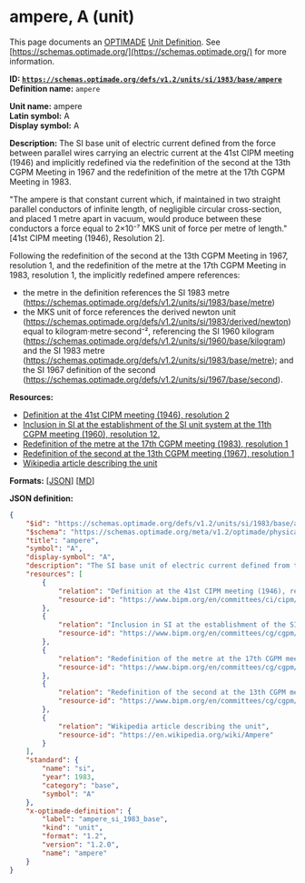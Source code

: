 # ampere, A (unit)

This page documents an [OPTIMADE](https://www.optimade.org/) [Unit Definition](https://schemas.optimade.org/#definitions). See [https://schemas.optimade.org/](https://schemas.optimade.org/) for more information.

**ID: [`https://schemas.optimade.org/defs/v1.2/units/si/1983/base/ampere`](https://schemas.optimade.org/defs/v1.2/units/si/1983/base/ampere.md)**  
**Definition name:** `ampere`

**Unit name:** ampere  
**Latin symbol:** A  
**Display symbol:** A  
  
**Description:** The SI base unit of electric current defined from the force between parallel wires carrying an electric current at the 41st CIPM meeting (1946) and implicitly redefined via the redefinition of the second at the 13th CGPM Meeting in 1967 and the redefinition of the metre at the 17th CGPM Meeting in 1983.

"The ampere is that constant current which, if maintained in two straight parallel conductors of infinite length, of negligible circular cross-section, and placed 1 metre apart in vacuum, would produce between these conductors a force equal to 2×10⁻⁷ MKS unit of force per metre of length." [41st CIPM meeting (1946), Resolution 2].

Following the redefinition of the second at the 13th CGPM Meeting in 1967, resolution 1, and the redefinition of the metre at the 17th CGPM Meeting in 1983, resolution 1, the implicitly redefined ampere references:

- the metre in the definition references the SI 1983 metre (https://schemas.optimade.org/defs/v1.2/units/si/1983/base/metre)
- the MKS unit of force references the derived newton unit (https://schemas.optimade.org/defs/v1.2/units/si/1983/derived/newton) equal to kilogram·metre·second⁻², referencing the SI 1960 kilogram (https://schemas.optimade.org/defs/v1.2/units/si/1960/base/kilogram) and the SI 1983 metre (https://schemas.optimade.org/defs/v1.2/units/si/1983/base/metre); and the SI 1967 definition of the second (https://schemas.optimade.org/defs/v1.2/units/si/1967/base/second).

**Resources:**

- [Definition at the 41st CIPM meeting (1946), resolution 2](https://www.bipm.org/en/committees/ci/cipm/41-1946/resolution-2)
- [Inclusion in SI at the establishment of the SI unit system at the 11th CGPM meeting (1960), resolution 12.](https://www.bipm.org/en/committees/cg/cgpm/11-1960/resolution-12)
- [Redefinition of the metre at the 17th CGPM meeting (1983), resolution 1](https://www.bipm.org/en/committees/cg/cgpm/17-1983/resolution-1)
- [Redefinition of the second at the 13th CGPM meeting (1967), resolution 1](https://www.bipm.org/en/committees/cg/cgpm/13-1967/resolution-1)
- [Wikipedia article describing the unit](https://en.wikipedia.org/wiki/Ampere)


**Formats:** [[JSON](ampere.json)] [[MD](ampere.md)]

**JSON definition:**

``` json
{
    "$id": "https://schemas.optimade.org/defs/v1.2/units/si/1983/base/ampere",
    "$schema": "https://schemas.optimade.org/meta/v1.2/optimade/physical_unit_definition.json",
    "title": "ampere",
    "symbol": "A",
    "display-symbol": "A",
    "description": "The SI base unit of electric current defined from the force between parallel wires carrying an electric current at the 41st CIPM meeting (1946) and implicitly redefined via the redefinition of the second at the 13th CGPM Meeting in 1967 and the redefinition of the metre at the 17th CGPM Meeting in 1983.\n\n\"The ampere is that constant current which, if maintained in two straight parallel conductors of infinite length, of negligible circular cross-section, and placed 1 metre apart in vacuum, would produce between these conductors a force equal to 2\u00d710\u207b\u2077 MKS unit of force per metre of length.\" [41st CIPM meeting (1946), Resolution 2].\n\nFollowing the redefinition of the second at the 13th CGPM Meeting in 1967, resolution 1, and the redefinition of the metre at the 17th CGPM Meeting in 1983, resolution 1, the implicitly redefined ampere references:\n\n- the metre in the definition references the SI 1983 metre (https://schemas.optimade.org/defs/v1.2/units/si/1983/base/metre)\n- the MKS unit of force references the derived newton unit (https://schemas.optimade.org/defs/v1.2/units/si/1983/derived/newton) equal to kilogram\u00b7metre\u00b7second\u207b\u00b2, referencing the SI 1960 kilogram (https://schemas.optimade.org/defs/v1.2/units/si/1960/base/kilogram) and the SI 1983 metre (https://schemas.optimade.org/defs/v1.2/units/si/1983/base/metre); and the SI 1967 definition of the second (https://schemas.optimade.org/defs/v1.2/units/si/1967/base/second).",
    "resources": [
        {
            "relation": "Definition at the 41st CIPM meeting (1946), resolution 2",
            "resource-id": "https://www.bipm.org/en/committees/ci/cipm/41-1946/resolution-2"
        },
        {
            "relation": "Inclusion in SI at the establishment of the SI unit system at the 11th CGPM meeting (1960), resolution 12.",
            "resource-id": "https://www.bipm.org/en/committees/cg/cgpm/11-1960/resolution-12"
        },
        {
            "relation": "Redefinition of the metre at the 17th CGPM meeting (1983), resolution 1",
            "resource-id": "https://www.bipm.org/en/committees/cg/cgpm/17-1983/resolution-1"
        },
        {
            "relation": "Redefinition of the second at the 13th CGPM meeting (1967), resolution 1",
            "resource-id": "https://www.bipm.org/en/committees/cg/cgpm/13-1967/resolution-1"
        },
        {
            "relation": "Wikipedia article describing the unit",
            "resource-id": "https://en.wikipedia.org/wiki/Ampere"
        }
    ],
    "standard": {
        "name": "si",
        "year": 1983,
        "category": "base",
        "symbol": "A"
    },
    "x-optimade-definition": {
        "label": "ampere_si_1983_base",
        "kind": "unit",
        "format": "1.2",
        "version": "1.2.0",
        "name": "ampere"
    }
}
```